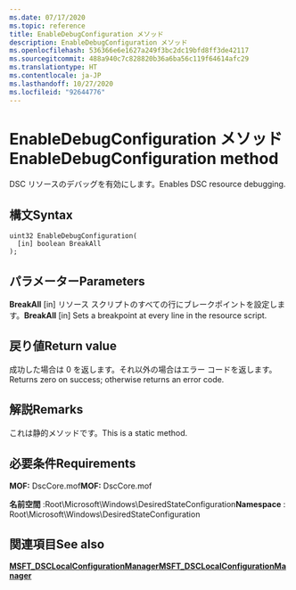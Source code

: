 ```yaml
---
ms.date: 07/17/2020
ms.topic: reference
title: EnableDebugConfiguration メソッド
description: EnableDebugConfiguration メソッド
ms.openlocfilehash: 536366e6e1627a249f3bc2dc19bfd8ff3de42117
ms.sourcegitcommit: 488a940c7c828820b36a6ba56c119f64614afc29
ms.translationtype: HT
ms.contentlocale: ja-JP
ms.lasthandoff: 10/27/2020
ms.locfileid: "92644776"
---
```

# <a name="enabledebugconfiguration-method"></a><span data-ttu-id="a8634-103">EnableDebugConfiguration メソッド</span><span class="sxs-lookup"><span data-stu-id="a8634-103">EnableDebugConfiguration method</span></span>

<span data-ttu-id="a8634-104">DSC リソースのデバッグを有効にします。</span><span class="sxs-lookup"><span data-stu-id="a8634-104">Enables DSC resource debugging.</span></span>

## <a name="syntax"></a><span data-ttu-id="a8634-105">構文</span><span class="sxs-lookup"><span data-stu-id="a8634-105">Syntax</span></span>

```mof
uint32 EnableDebugConfiguration(
  [in] boolean BreakAll
);
```

## <a name="parameters"></a><span data-ttu-id="a8634-106">パラメーター</span><span class="sxs-lookup"><span data-stu-id="a8634-106">Parameters</span></span>

<span data-ttu-id="a8634-107">**BreakAll** \[in\] リソース スクリプトのすべての行にブレークポイントを設定します。</span><span class="sxs-lookup"><span data-stu-id="a8634-107">**BreakAll** \[in\] Sets a breakpoint at every line in the resource script.</span></span>

## <a name="return-value"></a><span data-ttu-id="a8634-108">戻り値</span><span class="sxs-lookup"><span data-stu-id="a8634-108">Return value</span></span>

<span data-ttu-id="a8634-109">成功した場合は 0 を返します。それ以外の場合はエラー コードを返します。</span><span class="sxs-lookup"><span data-stu-id="a8634-109">Returns zero on success; otherwise returns an error code.</span></span>

## <a name="remarks"></a><span data-ttu-id="a8634-110">解説</span><span class="sxs-lookup"><span data-stu-id="a8634-110">Remarks</span></span>

<span data-ttu-id="a8634-111">これは静的メソッドです。</span><span class="sxs-lookup"><span data-stu-id="a8634-111">This is a static method.</span></span>

## <a name="requirements"></a><span data-ttu-id="a8634-112">必要条件</span><span class="sxs-lookup"><span data-stu-id="a8634-112">Requirements</span></span>

<span data-ttu-id="a8634-113">**MOF:** DscCore.mof</span><span class="sxs-lookup"><span data-stu-id="a8634-113">**MOF:** DscCore.mof</span></span>

<span data-ttu-id="a8634-114">**名前空間** :Root\Microsoft\Windows\DesiredStateConfiguration</span><span class="sxs-lookup"><span data-stu-id="a8634-114">**Namespace** : Root\Microsoft\Windows\DesiredStateConfiguration</span></span>

## <a name="see-also"></a><span data-ttu-id="a8634-115">関連項目</span><span class="sxs-lookup"><span data-stu-id="a8634-115">See also</span></span>

[<span data-ttu-id="a8634-116">**MSFT_DSCLocalConfigurationManager**</span><span class="sxs-lookup"><span data-stu-id="a8634-116">**MSFT_DSCLocalConfigurationManager**</span></span>](msft-dsclocalconfigurationmanager.md)
